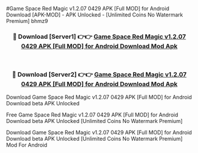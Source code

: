 #Game Space Red Magic v1.2.07 0429 APK [Full MOD] for Android Download [APK-MOD] - APK Unlocked - [Unlimited Coins No Watermark Premium] bhmz9



<div align="center">

<h3>🔴 Download [Server1] 👉👉 <a href="https://momento.my/?title=Game_Space_Red_Magic_v1.2.07_0429_APK_[Full_MOD]_for_Android_Download">Game Space Red Magic v1.2.07 0429 APK [Full MOD] for Android Download Mod Apk</a></h3><br>

<h3>🔴 Download [Server2] 👉👉 <a href="https://momento.my/?title=Game_Space_Red_Magic_v1.2.07_0429_APK_[Full_MOD]_for_Android_Download">Game Space Red Magic v1.2.07 0429 APK [Full MOD] for Android Download Mod Apk</a></h3>
</div>



Download Game Space Red Magic v1.2.07 0429 APK [Full MOD] for Android Download beta APK Unlocked

Free Game Space Red Magic v1.2.07 0429 APK [Full MOD] for Android Download beta APK Unlocked [Unlimited Coins No Watermark Premium]

Download Game Space Red Magic v1.2.07 0429 APK [Full MOD] for Android Download beta APK Unlocked [Unlimited Coins No Watermark Premium] Mod For Android

